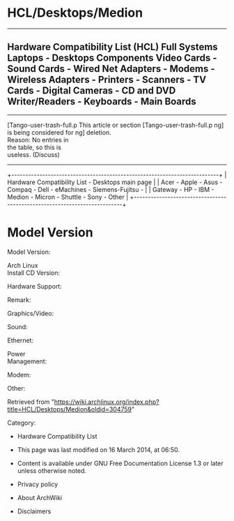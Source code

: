 HCL/Desktops/Medion
===================

  --------------------------------------------------------------------------------------------------------------------------------------------------------------------------------------
  Hardware Compatibility List (HCL)
  Full Systems
  Laptops - Desktops
  Components
  Video Cards - Sound Cards - Wired Net Adapters - Modems - Wireless Adapters - Printers - Scanners - TV Cards - Digital Cameras - CD and DVD Writer/Readers - Keyboards - Main Boards
  --------------------------------------------------------------------------------------------------------------------------------------------------------------------------------------

  ------------------------ ------------------------ ------------------------
  [Tango-user-trash-full.p This article or section  [Tango-user-trash-full.p
  ng]                      is being considered for  ng]
                           deletion.                
                           Reason: No entries in    
                           the table, so this is    
                           useless. (Discuss)       
  ------------------------ ------------------------ ------------------------

+--------------------------------------------------------------------------+
| Hardware Compatibility List - Desktops main page                         |
| Acer - Apple - Asus - Compaq - Dell - eMachines - Siemens-Fujitsu -      |
| Gateway - HP - IBM - Medion - Micron - Shuttle - Sony - Other            |
+--------------------------------------------------------------------------+

Model Version
=============

  
  
  
  
  

Model Version:

Arch Linux  
Install CD Version:  

Hardware Support:

Remark:

Graphics/Video:

Sound:

Ethernet:

Power  
Management:  

Modem:

Other:

Retrieved from
"https://wiki.archlinux.org/index.php?title=HCL/Desktops/Medion&oldid=304759"

Category:

-   Hardware Compatibility List

-   This page was last modified on 16 March 2014, at 06:50.
-   Content is available under GNU Free Documentation License 1.3 or
    later unless otherwise noted.
-   Privacy policy
-   About ArchWiki
-   Disclaimers
